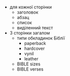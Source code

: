 - для кожної сторінки
  - заголовок 
  - абзац
  - список 
  - виділенний текст 
- 3 сторінки загалом 
  - типи обкладинок Біблії
    - paperback 
    - hardcover 
    - vynil 
    - leather 
  - BIBLE sizes 
  - BIBLE verses 